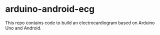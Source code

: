 # arduino-android-ecg
This repo contains code to build an electrocardiogram based on Arduino Uno and Android.
